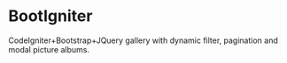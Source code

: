 # BootIgniter
CodeIgniter+Bootstrap+JQuery gallery with dynamic filter, pagination and modal picture albums.
